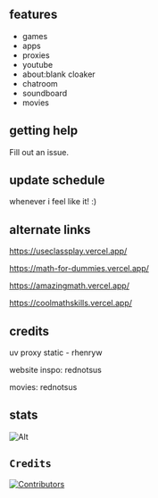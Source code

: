 ## features
- games
- apps
- proxies
- youtube
- about:blank cloaker
- chatroom
- soundboard
- movies

## getting help
Fill out an issue.

## update schedule
whenever i feel like it! :)

## alternate links

https://useclassplay.vercel.app/

https://math-for-dummies.vercel.app/

https://amazingmath.vercel.app/

https://coolmathskills.vercel.app/

## credits
uv proxy static - rhenryw

website inspo: rednotsus

movies: rednotsus


## stats

![Alt](https://repobeats.axiom.co/api/embed/b166cbe2b08b6f1b7ed6c4bf5001dcb932ca3fda.svg "Repobeats analytics image")


## `Credits`

[![Contributors](https://contrib.rocks/image?repo=useclassplay/useclassplay.github.io)](https://github.com/yk4ndrew/classplay2/graphs/contributors)
